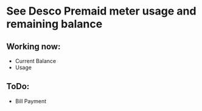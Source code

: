 # See Desco Premaid meter usage and remaining balance

## Working now:
- Current Balance
- Usage

## ToDo:
- Bill Payment